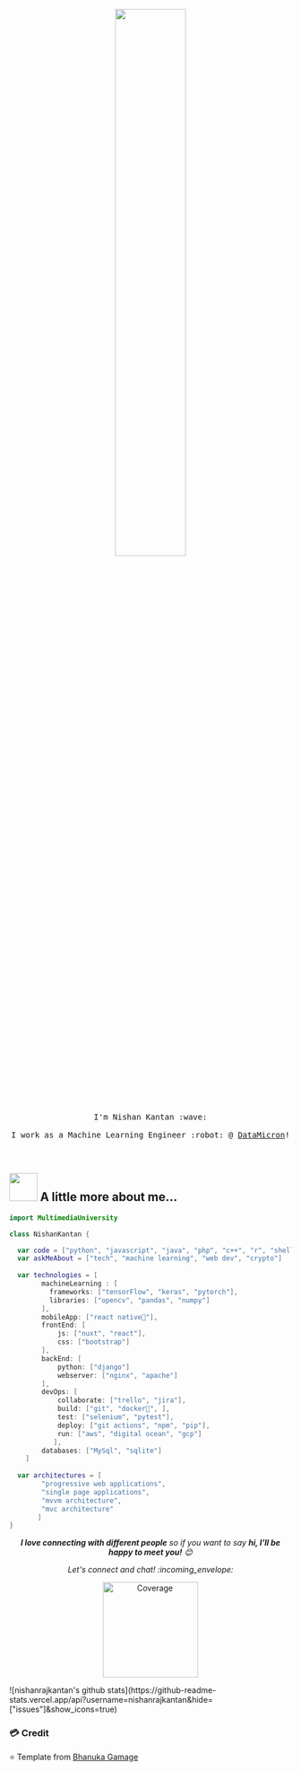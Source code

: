  <p align="center">
     <img src="https://magiccopy.xyz/assets/images/hadder.gif" width="50%">
    <br><br>
    <samp>
      I'm Nishan Kantan :wave:
      <br><br>
      I work as a Machine Learning Engineer :robot: @ <a href="https://datamicron.com/">DataMicron</a>!
      <br>
    </samp>
</p>

<br>

## <img src="https://hbobis.files.wordpress.com/2015/12/animation-rocket.gif?w=202&h=299" width="50"> A little more about me... 

```swift
import MultimediaUniversity

class NishanKantan {

  var code = ["python", "javascript", "java", "php", "c++", "r", "shell"]
  var askMeAbout = ["tech", "machine learning", "web dev", "crypto"]
  
  var technologies = [
        machineLearning : [
          frameworks: ["tensorFlow", "keras", "pytorch"],
          libraries: ["opencv", "pandas", "numpy"]
        ],
        mobileApp: ["react native📱"],
        frontEnd: [
            js: ["nuxt", "react"],
            css: ["bootstrap"]
        ],
        backEnd: [
            python: ["django"]
            webserver: ["nginx", "apache"]
        ],
        devOps: [
            collaborate: ["trello", "jira"],
            build: ["git", "docker🐳", ],
            test: ["selenium", "pytest"],
            deploy: ["git actions", "npm", "pip"],
            run: ["aws", "digital ocean", "gcp"]
           ],
        databases: ["MySql", "sqlite"]
    ]
    
  var architectures = [
        "progressive web applications", 
        "single page applications", 
        "mvvm architecture", 
        "mvc architecture"
       ]
}
```

<p align="center"> 
  <em><b>I love connecting with different people</b> so if you want to say <b>hi, I'll be happy to meet you!</b> 😊</em>
</p>
<p align="center">
  <i> Let's connect and chat! :incoming_envelope: </i>
</p>
<p align="center">
   <a href="https://www.linkedin.com/in/nishan-kantan/">
  <img alt="Coverage" src="https://img.shields.io/badge/-NishanKantan-blue?style=flat-square&logo=Linkedin&logoColor=white&link=https://www.linkedin.com/in/nishan-kantan/" width="170">
  </a>
</p>
![nishanrajkantan's github stats](https://github-readme-stats.vercel.app/api?username=nishanrajkantan&hide=["issues"]&show_icons=true)

### 💳 Credit
⭐️ Template from [Bhanuka Gamage](https://github.com/bhanukaManesha)<br>
